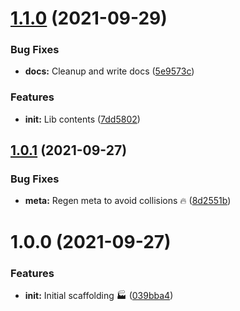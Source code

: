 # [1.1.0](https://github.com/faster-games/editor-tools/compare/v1.0.1...v1.1.0) (2021-09-29)


### Bug Fixes

* **docs:** Cleanup and write docs ([5e9573c](https://github.com/faster-games/editor-tools/commit/5e9573cdf7de0ac225f2c47ae85cb00d6d482647))


### Features

* **init:** Lib contents ([7dd5802](https://github.com/faster-games/editor-tools/commit/7dd58026958fe6334a2b9c1303e86e4c93fce672))

## [1.0.1](https://github.com/faster-games/editor-tools/compare/v1.0.0...v1.0.1) (2021-09-27)


### Bug Fixes

* **meta:** Regen meta to avoid collisions 🔥 ([8d2551b](https://github.com/faster-games/editor-tools/commit/8d2551b1ca0215f3a3384a397914125af9aec0b7))

# 1.0.0 (2021-09-27)


### Features

* **init:** Initial scaffolding 🏭 ([039bba4](https://github.com/faster-games/editor-tools/commit/039bba4ad6dcbe4f09de999f392bc857fac49e50))
